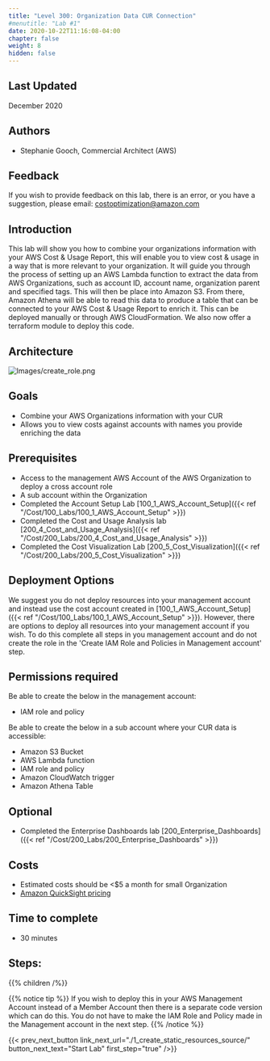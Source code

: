 ```yaml
---
title: "Level 300: Organization Data CUR Connection"
#menutitle: "Lab #1"
date: 2020-10-22T11:16:08-04:00
chapter: false
weight: 8
hidden: false
---
```

## Last Updated
December 2020

## Authors
- Stephanie Gooch, Commercial Architect (AWS)

## Feedback
If you wish to provide feedback on this lab, there is an error, or you have a suggestion, please email: costoptimization@amazon.com

## Introduction
This lab will show you how to combine your organizations information with your AWS Cost & Usage Report, this will enable you to view cost & usage in a way that is more relevant to your organization. It will guide you through the process of setting up an AWS Lambda function to extract the data from AWS Organizations, such as account ID, account name, organization parent and specified tags. This will then be place into Amazon S3. From there, Amazon Athena will be able to read this data to produce a table that can be connected to your AWS Cost & Usage Report to enrich it. This can be deployed manually or through AWS CloudFormation. We also now offer a terraform module to deploy this code.


## Architecture 

![Images/create_role.png](/Cost/300_Organization_Data_CUR_Connection/Images/Arch.png)


## Goals
- Combine your AWS Organizations information with your CUR
- Allows you to view costs against accounts with names you provide enriching the data


## Prerequisites
- Access to the management AWS Account of the AWS Organization to deploy a cross account role
- A sub account within the Organization
- Completed the Account Setup Lab [100_1_AWS_Account_Setup]({{< ref "/Cost/100_Labs/100_1_AWS_Account_Setup" >}})
- Completed the Cost and Usage Analysis lab [200_4_Cost_and_Usage_Analysis]({{< ref "/Cost/200_Labs/200_4_Cost_and_Usage_Analysis" >}})
- Completed the Cost Visualization Lab [200_5_Cost_Visualization]({{< ref "/Cost/200_Labs/200_5_Cost_Visualization" >}}) 

## Deployment Options
We suggest you do not deploy resources into your management account and instead use the cost account created in [100_1_AWS_Account_Setup]({{< ref "/Cost/100_Labs/100_1_AWS_Account_Setup" >}}). However, there are options to deploy all resources into your management account if you wish. To do this complete all steps in you management account and do not create the role in the 'Create IAM Role and Policies in Management account' step.

## Permissions required

Be able to create the below in the management account:
- IAM role and policy

Be able to create the below in a sub account where your CUR data is accessible:
- Amazon S3 Bucket 
- AWS Lambda function 
- IAM role and policy
- Amazon CloudWatch trigger
- Amazon Athena Table


## Optional
- Completed the Enterprise Dashboards lab [200_Enterprise_Dashboards]({{< ref "/Cost/200_Labs/200_Enterprise_Dashboards" >}})


## Costs
- Estimated costs should be <$5 a month for small Organization 
- [Amazon QuickSight pricing](https://aws.amazon.com/quicksight/pricing/?nc=sn&loc=4)

## Time to complete
- 30 minutes

## Steps:
{{% children  /%}}

{{% notice tip %}}
If you wish to deploy this in your AWS Management Account instead of a Member Account then there is a separate code version which can do this. You do not have to make the IAM Role and Policy made in the Management account in the next step. 
{{% /notice %}}

{{< prev_next_button link_next_url="./1_create_static_resources_source/" button_next_text="Start Lab" first_step="true" />}}
